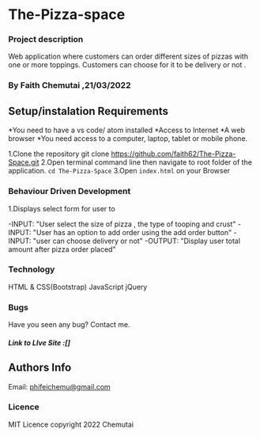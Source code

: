 # The-Pizza-space
### Project description
Web application where customers can order different sizes of pizzas with one or more toppings. Customers can choose for it to be delivery or not .
### By Faith Chemutai ,21/03/2022
## Setup/instalation Requirements
*You need to have a vs code/ atom installed
*Access to Internet
*A web browser
*You need access to a computer, laptop, tablet or mobile phone.

 1.Clone the repository
 git clone https://github.com/faith62/The-Pizza-Space.git
 2.Open terminal command line then navigate to root folder of the application. `cd The-Pizza-Space`
 3.Open `index.html`  on your Browser

 ### Behaviour Driven Development
 1.Displays select form for user to 
   
   -INPUT: "User select the size of pizza , the type of tooping and crust"
   -INPUT: "User has an option to add order using the add order button"
   -INPUT: "user can choose delivery or not"
   -OUTPUT: "Display user total amount after pizza order placed" 

 ### Technology
 HTML & CSS(Bootstrap)
 JavaScript
 jQuery

 ### Bugs
 <p>Have you seen any bug? Contact me.</p>

 ##### Link to LIve Site :[]

 ## Authors Info
Email: phifeichemu@gmail.com
  
 ### Licence
 MIT Licence
 copyright 2022 Chemutai


